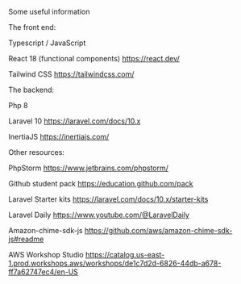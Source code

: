 Some useful information 

The front end: 

Typescript / JavaScript 

React 18 (functional components) https://react.dev/ 

Tailwind CSS https://tailwindcss.com/

The backend: 

Php 8 

Laravel 10 https://laravel.com/docs/10.x 

InertiaJS https://inertiajs.com/

Other resources:

PhpStorm https://www.jetbrains.com/phpstorm/

Github student pack https://education.github.com/pack

Laravel Starter kits https://laravel.com/docs/10.x/starter-kits

Laravel Daily https://www.youtube.com/@LaravelDaily

Amazon-chime-sdk-js https://github.com/aws/amazon-chime-sdk-js#readme

AWS Workshop Studio https://catalog.us-east-1.prod.workshops.aws/workshops/de1c7d2d-6826-44db-a678-ff7a62747ec4/en-US
